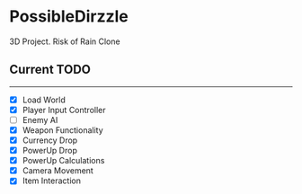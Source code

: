 # PossibleDirzzle
3D Project. Risk of Rain Clone

## Current TODO
---

- [x] Load World
- [x] Player Input Controller
- [ ] Enemy AI
- [x] Weapon Functionality
- [x] Currency Drop
- [x] PowerUp Drop
- [x] PowerUp Calculations
- [x] Camera Movement
- [x] Item Interaction
